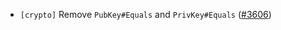 - `[crypto]` Remove `PubKey#Equals` and `PrivKey#Equals`
  ([\#3606](https://github.com/depinnetwork/por-consensus/pull/3606))
